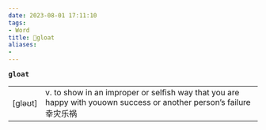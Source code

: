 ```yaml
---
date: 2023-08-01 17:11:10
tags: 
- Word
title: 📖gloat
aliases: 
- 
---
```


<pre><strong>gloat</strong></pre>
|   |   |
|---|---|
|[gləʊt]|v. to show in an improper or selfish way that you are happy with youown success or another person’s failure 幸灾乐祸|
